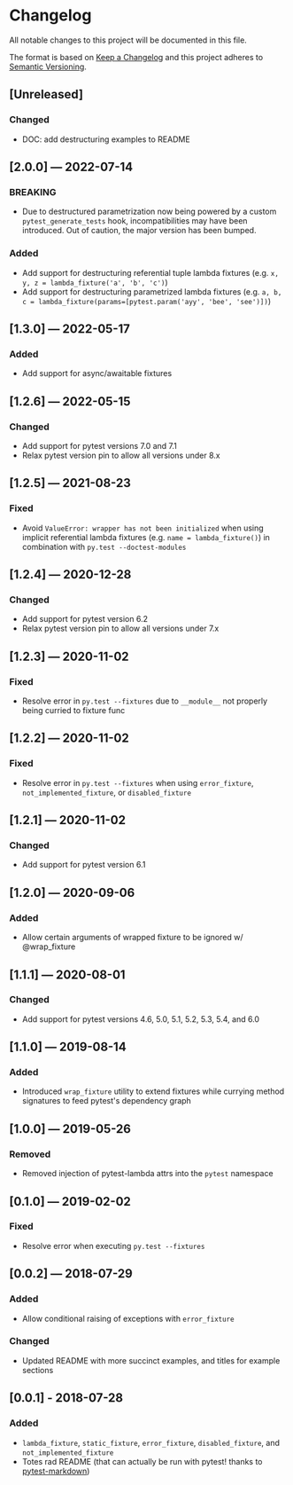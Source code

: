 # Changelog
All notable changes to this project will be documented in this file.

The format is based on [Keep a Changelog](http://keepachangelog.com/en/1.0.0/)
and this project adheres to [Semantic Versioning](http://semver.org/spec/v2.0.0.html).


## [Unreleased]
### Changed
 - DOC: add destructuring examples to README


## [2.0.0] — 2022-07-14
### BREAKING
 - Due to destructured parametrization now being powered by a custom `pytest_generate_tests` hook, incompatibilities may have been introduced. Out of caution, the major version has been bumped.

### Added
 - Add support for destructuring referential tuple lambda fixtures (e.g. `x, y, z = lambda_fixture('a', 'b', 'c')`)
 - Add support for destructuring parametrized lambda fixtures (e.g. `a, b, c = lambda_fixture(params=[pytest.param('ayy', 'bee', 'see')])`)


## [1.3.0] — 2022-05-17
### Added
 - Add support for async/awaitable fixtures


## [1.2.6] — 2022-05-15
### Changed
 - Add support for pytest versions 7.0 and 7.1
 - Relax pytest version pin to allow all versions under 8.x


## [1.2.5] — 2021-08-23
### Fixed
 - Avoid `ValueError: wrapper has not been initialized` when using implicit referential lambda fixtures (e.g. `name = lambda_fixture()`) in combination with `py.test --doctest-modules`


## [1.2.4] — 2020-12-28
### Changed
 - Add support for pytest version 6.2
 - Relax pytest version pin to allow all versions under 7.x


## [1.2.3] — 2020-11-02
### Fixed
 - Resolve error in `py.test --fixtures` due to `__module__` not properly being curried to fixture func


## [1.2.2] — 2020-11-02
### Fixed
 - Resolve error in `py.test --fixtures` when using `error_fixture`, `not_implemented_fixture`, or `disabled_fixture`


## [1.2.1] — 2020-11-02
### Changed
 - Add support for pytest version 6.1


## [1.2.0] — 2020-09-06
### Added
 - Allow certain arguments of wrapped fixture to be ignored w/ @wrap_fixture


## [1.1.1] — 2020-08-01
### Changed
 - Add support for pytest versions 4.6, 5.0, 5.1, 5.2, 5.3, 5.4, and 6.0


## [1.1.0] — 2019-08-14
### Added
 - Introduced `wrap_fixture` utility to extend fixtures while currying method signatures to feed pytest's dependency graph


## [1.0.0] — 2019-05-26
### Removed
 - Removed injection of pytest-lambda attrs into the `pytest` namespace


## [0.1.0] — 2019-02-02
### Fixed
 - Resolve error when executing `py.test --fixtures`


## [0.0.2] — 2018-07-29
### Added
 - Allow conditional raising of exceptions with `error_fixture`

### Changed
 - Updated README with more succinct examples, and titles for example sections


## [0.0.1] - 2018-07-28
### Added
 - `lambda_fixture`, `static_fixture`, `error_fixture`, `disabled_fixture`, and `not_implemented_fixture`
 - Totes rad README (that can actually be run with pytest! thanks to [pytest-markdown](https://github.com/Jc2k/pytest-markdown))
